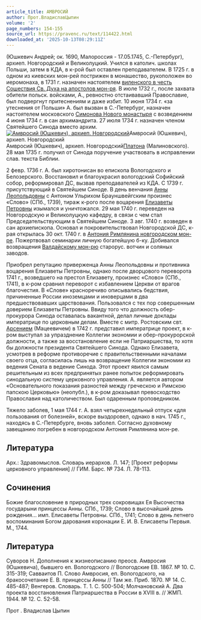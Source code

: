 ```yaml
---
article_title: АМВРОСИЙ
author: Прот.ВладиславЦыпин
volume: '2'
page_numbers: 154-155
source_url: https://pravenc.ru/text/114422.html
downloaded_at: '2025-10-13T08:29:11Z'
---
```


(Юшкевич Андрей; ок. 1690, Малороссия - 17.05.1745, С.-Петербург), архиеп. Новгородский и Великолуцкий. Учился в католич. школах Польши, затем в КДА, в к-рой был оставлен преподавателем. В 1725 г. в одном из киевских мон-рей пострижен в монашество, рукоположен во иеромонаха, в 1731 г. назначен настоятелем [виленского в честь Сошествия Св. Духа на апостолов мон-ря](<https://pravenc.ru/text/Вильнюсский в честь Сошествия Святого Духа на апостолов мужской монастырь.html>). В июле 1732 г., после захвата обители польск. войсками, А., ревностно отстаивавший Православие, был подвергнут притеснениям и даже избит. 10 июня 1734 г. «за утеснения от Польши» А. был вызван в С.-Петербург, назначен настоятелем московского [Симонова Нового монастыря](<https://pravenc.ru/text/Симонова Нового монастыря.html>) с возведением 4 июня 1734 г. в сан архимандрита. 27 июля 1734 г. назначен членом Святейшего Синода вместо архим.[![Амвросий (Юшкевич), архиеп. Новгородский](https://pravenc.ru/data/609/447/1234/i200.jpg "Кликните для увеличения картинки")](https://pravenc.ru/data/609/447/1234/i400.jpg)Амвросий (Юшкевич), архиеп. Новгородский  
Амвросий (Юшкевич), архиеп. Новгородский[Платона](https://pravenc.ru/text/Платон.html) (Малиновского). 28 мая 1735 г. получил от Синода поручение участвовать в исправлении слав. текста Библии.

2 февр. 1736 г. А. был хиротонисан во епископа Вологодского и Белозерского. Восстановил и благоукрасил вологодский Софийский собор, реформировал ДС, вызвав преподавателей из КДА. С 1739 г. присутствующий в Святейшем Синоде. В день венчания [Анны Леопольдовны](<https://pravenc.ru/text/Анны Леопольдовны.html>) с Антоном Ульрихом Брауншвейгским произнес «Слово» (СПб., 1739), тираж к-рого после воцарения [Елизаветы Петровны](<https://pravenc.ru/text/Елизаветы Петровны.html>) изымался и уничтожался. 29 мая 1740 г. переведен на Новгородскую и Великолуцкую кафедру, в связи с чем стал Председательствующим в Святейшем Синоде. 3 авг. 1740 г. возведен в сан архиепископа. Основал и покровительствовал Новгородской ДС, к-рая открылась 30 окт. 1740 г. в [Антония Римлянина новгородском мон-ре](<https://pravenc.ru/text/АНТОНИЯ РИМЛЯНИНА В ЧЕСТЬ РОЖДЕСТВА ПРЕСВЯТОЙ БОГОРОДИЦЫ МУЖСКОЙ МОНАСТЫРЬ.html>). Пожертвовал семинарии личную богатейшую б-ку. Добивался возвращения [Валдайскому мон-рю](<https://pravenc.ru/text/ВАЛДАЙСКИЙ СВЯТООЗЕРСКИЙ В ЧЕСТЬ ИВЕРСКОЙ ИКОНЫ БОЖИЕЙ МАТЕРИ МУЖСКОЙ МОНАСТЫРЬ.html>) старорус. вотчин и соляных заводов.

Приобрел репутацию приверженца Анны Леопольдовны и противника воцарения Елизаветы Петровны, однако после дворцового переворота 1741 г., возведшего на престол Елизавету, произнес «Слово» (СПб., 1741), в к-ром сравнил переворот с избавлением Церкви от врагов благочестия. В «Слове» красноречиво описывались бедствия, причиненные России иноземцами и иноверцами в два предшествовавших царствования. Пользовался с тех пор совершенным доверием Елизаветы Петровны. Ввиду того что должность обер-прокурора Синода оставалась вакантной, делал личные доклады императрице по церковным делам. Вместе с митр. Ростовским свт. [Арсением](https://pravenc.ru/text/АРСЕНИЙ.html) (Мацеевичем) в 1742 г. представил императрице проект, в к-ром выступал за упразднение Коллегии экономии и обер-прокурорской должности, а также за восстановление если не Патриаршества, то хотя бы должности президента Святейшего Синода. Однако Елизавета, усмотрев в реформе противоречие с правительственными началами своего отца, согласилась лишь на возвращение Коллегии экономии из ведения Сената в ведение Синода. Этот проект явился самым решительным из всех предпринятых ранее попыток реформировать синодальную систему церковного управления. А. является автором «Основательного показания разностей между греческою и Римскою папскою Церковью» (неопубл.), в к-ром доказывал превосходство Православия над католичеством. Был одаренным проповедником.

Тяжело заболев, 1 мая 1744 г. А. взял четырехнедельный отпуск «для пользования от болезней», вскоре выздоровел, однако в нач. 1745 г., находясь в С.-Петербурге, вновь заболел. Согласно духовному завещанию погребен в новгородском Антония Римлянина мон-ре.

## Литература

Арх.: Здравомыслов. Словарь иерархов. Л. 147; [Проект реформы церковного управления] // ГИМ. Барс. № 734. Л. 78-113.

## Сочинения

Божие благословение в природных трех сокровищах Ея Высочества государыни принцессы Анны. СПб., 1739; Слово в высочайший день рождения... имп. Елисаветы Петровны. СПб., 1741; Слово в день летнего воспоминания Богом дарования коронации Е. И. В. Елисаветы Первыя. М., 1744.

## Литература

Суворов Н. Дополнения к жизнеописанию преосв. Амвросия (Юшкевича), бывшего еп. Вологодского // Вологодские ЕВ. 1867. № 10. С. 315-319; Савваитов П. Слово Амвросия, еп. Вологодского, на бракосочетание Е. В. принцессы Анны // Там же. Приб. 1870. № 14. С. 485-487; Венгеров. Словарь. Т. 1. С. 500-504; Молчановский А. Два проекта восстановления Патриаршества в России в XVIII в. // ЖМП. 1944. № 12. С. 52-58.

Прот .  Владислав   Цыпин
